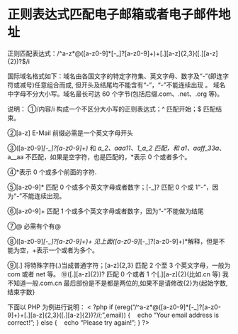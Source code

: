 # 正则表达式匹配电子邮箱或者电子邮件地址

正则匹配表达式：/^a-z*@([a-z0-9]*[-_]?[a-z0-9]+)+[\.][a-z]{2,3}([\.][a-z]{2})?$/i

国际域名格式如下：域名由各国文字的特定字符集、英文字母、数字及“-”(即连字符或减号)任意组合而成, 但开头及结尾均不能含有“-”，“-”不能连续出现 。 域名中字母不分大小写。域名最长可达 60 个字节(包括后缀.com、.net、.org 等)。 

说明：
①/内容/i 构成一个不区分大小写的正则表达式；^ 匹配开始；$ 匹配结束。

②[a-z] E-Mail 前缀必需是一个英文字母开头

③([a-z0-9]*[-_]?[a-z0-9]+)* 和 _a_2、aaa11、_1_a_2 匹配，和 a1_、aaff_33a_、a__aa 不匹配，如果是空字符，也是匹配的，*表示 0 个或者多个。

④*表示 0 个或多个前面的字符.

⑤[a-z0-9]* 匹配 0 个或多个英文字母或者数字；[-_]? 匹配 0 个或 1“-”，因为“-”不能连续出现。

⑥[a-z0-9]+ 匹配 1 个或多个英文字母或者数字，因为“-”不能做为结尾

⑦@ 必需有个有@

⑧([a-z0-9]*[-_]?[a-z0-9]+)+ 见上面([a-z0-9]*[-_]?[a-z0-9]+)*解释，但是不能为空，+表示一个或者为多个。

⑨[\.] 将特殊字符(.)当成普通字符；[a-z]{2,3} 匹配 2 个至 3 个英文字母，一般为 com 或者 net 等。
⑩([\.][a-z]{2})? 匹配 0 个或者 1 个[\.][a-z]{2}(比如.cn 等) 我不知道一般.com.cn 最后部份是不是都是两位的,如果不是请修改{2}为{起始字数,结束字数} 

下面以 PHP 为例进行说明：
< ?php
if (ereg(“/^a-z*@([a-z0-9]*[-_]?[a-z0-9]+)+[\.][a-z]{2,3}([\.][a-z]{2})?$/i; ”,$email))
{
   echo “Your email address is correct!”;
}
else
{
   echo “Please try again!”;
}
?>